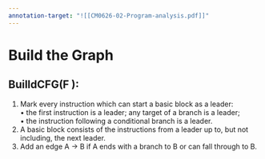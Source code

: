 ```yaml
---
annotation-target: "![[CM0626-02-Program-analysis.pdf]]"
---
```

# Build the Graph
## BuilldCFG(F ):  
1. Mark every instruction which can start a basic block as a leader:  
	• the first instruction is a leader; any target of a branch is a leader;  
	• the instruction following a conditional branch is a leader.  
2. A basic block consists of the instructions from a leader up to, but not  
	including, the next leader.  
3. Add an edge A → B if A ends with a branch to B or can fall through to B.  

